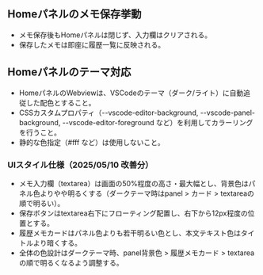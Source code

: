 ## Homeパネルのメモ保存挙動

- メモ保存後もHomeパネルは閉じず、入力欄はクリアされる。
- 保存したメモは即座に履歴一覧に反映される。

## Homeパネルのテーマ対応

- HomeパネルのWebviewは、VSCodeのテーマ（ダーク/ライト）に自動追従した配色とすること。
- CSSカスタムプロパティ（--vscode-editor-background, --vscode-panel-background, --vscode-editor-foreground など）を利用してカラーリングを行うこと。
- 静的な色指定（#fff など）は使用しないこと。

### UIスタイル仕様（2025/05/10 改善分）

- メモ入力欄（textarea）は画面の50%程度の高さ・最大幅とし、背景色はパネル色よりやや明るくする（ダークテーマ時はpanel > カード > textareaの順で明るい）。
- 保存ボタンはtextarea右下にフローティング配置し、右下から12px程度の位置とする。
- 履歴メモカードはパネル色よりも若干明るい色とし、本文テキスト色はタイトルより暗くする。
- 全体の色設計はダークテーマ時、panel背景色 > 履歴メモカード > textarea の順で明るくなるよう調整する。
